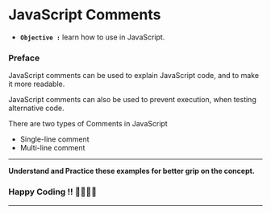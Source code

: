 # JavaScript Comments

- **`Objective :`** learn how to use in JavaScript.

### Preface

JavaScript comments can be used to explain JavaScript code, and to make it more readable.

JavaScript comments can also be used to prevent execution, when testing alternative code.

There are two types of Comments in JavaScript

- Single-line comment
- Multi-line comment

---

**Understand and Practice these examples for better grip on the concept.**

### Happy Coding !! 👍🏻✌🏻

---
